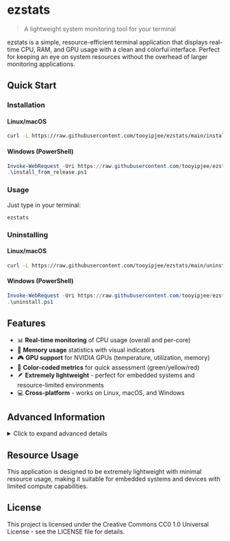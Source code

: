 # ezstats

> A lightweight system monitoring tool for your terminal

<!-- Add your screenshot here -->
<!-- ![ezstats screenshot](screenshot.png) -->

ezstats is a simple, resource-efficient terminal application that displays real-time CPU, RAM, and GPU usage with a clean and colorful interface. Perfect for keeping an eye on system resources without the overhead of larger monitoring applications.

## Quick Start

### Installation

#### Linux/macOS
```bash
curl -L https://raw.githubusercontent.com/tooyipjee/ezstats/main/install_from_release.sh | bash
```

#### Windows (PowerShell)
```powershell
Invoke-WebRequest -Uri https://raw.githubusercontent.com/tooyipjee/ezstats/main/install_from_release.ps1 -OutFile install_from_release.ps1
.\install_from_release.ps1
```

### Usage

Just type in your terminal:
```
ezstats
```

### Uninstalling

#### Linux/macOS
```bash
curl -L https://raw.githubusercontent.com/tooyipjee/ezstats/main/uninstall.sh | bash
```

#### Windows (PowerShell)
```powershell
Invoke-WebRequest -Uri https://raw.githubusercontent.com/tooyipjee/ezstats/main/uninstall.ps1 -OutFile uninstall.ps1
.\uninstall.ps1
```

## Features

- 📊 **Real-time monitoring** of CPU usage (overall and per-core)
- 🧠 **Memory usage** statistics with visual indicators
- 🎮 **GPU support** for NVIDIA GPUs (temperature, utilization, memory)
- 🌈 **Color-coded metrics** for quick assessment (green/yellow/red)
- 🪶 **Extremely lightweight** - perfect for embedded systems and resource-limited environments
- 💻 **Cross-platform** - works on Linux, macOS, and Windows

## Advanced Information

<details>
<summary>Click to expand advanced details</summary>

### Requirements

- For NVIDIA GPU monitoring: NVIDIA GPU with drivers installed
- For Apple GPU monitoring: macOS with Metal-compatible GPU (experimental)

### Installation Options

You have two options for installing ezstats:

#### Option 1: Install from pre-built binaries (recommended)

Before using these scripts, make sure to download them from the repository:

##### Linux/macOS

```bash
# Install latest version (default build)
./install_from_release.sh

# Install latest version with NVIDIA support
./install_from_release.sh latest nvidia

# Install specific version
./install_from_release.sh 1.0.0
```

##### Windows (PowerShell)

```powershell
# Install latest version (default build)
.\install_from_release.ps1

# Install latest version with NVIDIA support
.\install_from_release.ps1 -Type nvidia

# Install specific version
.\install_from_release.ps1 -Version 1.0.0
```

**Note:** Before using the installation scripts, edit them to replace `GITHUB_USERNAME` with your actual GitHub username or organization name.

#### Option 2: Build and install from source

##### Using the installation scripts

```bash
# Linux/macOS
./install.sh

# Windows (PowerShell)
.\install.ps1
```

This builds the default version and installs it to your PATH.

##### Manual installation

###### Installing with Cargo

```bash
cargo install --path .
```

This installs the `ezstats` binary to your Cargo bin directory (usually `~/.cargo/bin/`), which should be in your PATH.

###### Building specific versions

####### Basic build (CPU and RAM monitoring only)

```bash
cargo build --release
```

####### With NVIDIA GPU support

```bash
cargo build --release --features nvidia-gpu
```

####### With Apple GPU support (macOS only, experimental)

```bash
cargo build --release --features apple-gpu
```

####### With both GPU monitoring systems

```bash
cargo build --release --features "nvidia-gpu apple-gpu"
```

### Running

After installation:
```bash
ezstats
```

Or run directly after building:
```bash
./target/release/ezstats
```

### UI Features

The system monitor uses a widget-based UI system that provides:
- Color-coded bar charts (green/yellow/red based on utilization levels)
- Clean sections for CPU, memory, and GPU metrics
- Real-time updates with configurable refresh rate

### Customization

You can modify the refresh rate by changing the millisecond value in the `SystemMonitor::new()` call in `main.rs`. The default is set to 1000ms (1 second).

### GPU Support

#### NVIDIA GPUs
- Monitors utilization, temperature, and memory usage
- Requires NVML library (included via the nvml-wrapper crate)

#### Apple GPUs (Experimental)
- Monitors basic information and estimated utilization
- Uses the Metal framework (via the metal crate)
- Works with both integrated and discrete Apple GPUs

### Project Structure

```
ezstats/
├── Cargo.toml
├── src/
│   ├── main.rs         # Main entry point and system monitoring logic
│   ├── gpu.rs          # NVIDIA GPU monitoring module
│   ├── mac_gpu.rs      # Apple GPU monitoring module
│   └── widget.rs       # Terminal UI widget system
```

### Creating Releases Manually

To create a release for distribution:

1. Build the binaries:
   ```bash
   # Default version
   cargo build --release
   
   # NVIDIA version (if needed)
   cargo build --release --features nvidia-gpu
   ```

2. Package the binaries:
   ```bash
   # Create directory structure
   mkdir -p release/ezstats/default
   mkdir -p release/ezstats/nvidia
   
   # Copy binaries
   cp target/release/ezstats release/ezstats/default/
   cp target/release/ezstats release/ezstats/nvidia/ezstats-nvidia
   
   # Create archives
   cd release
   tar -czvf ezstats-${PLATFORM}-default.tar.gz ezstats/default
   tar -czvf ezstats-${PLATFORM}-nvidia.tar.gz ezstats/nvidia
   ```
   Where `${PLATFORM}` is one of: `macos`, `linux`, or `windows`

3. Upload the archives to GitHub:
   - Go to your repository on GitHub
   - Click on "Releases" in the right sidebar
   - Click "Draft a new release" or "Create a new release"
   - Fill in the tag version (e.g., `v0.1.0`) and release title
   - Attach the archive files
   - Publish the release

</details>

## Resource Usage

This application is designed to be extremely lightweight with minimal resource usage, making it suitable for embedded systems and devices with limited compute capabilities.

## License

This project is licensed under the Creative Commons CC0 1.0 Universal License - see the LICENSE file for details.